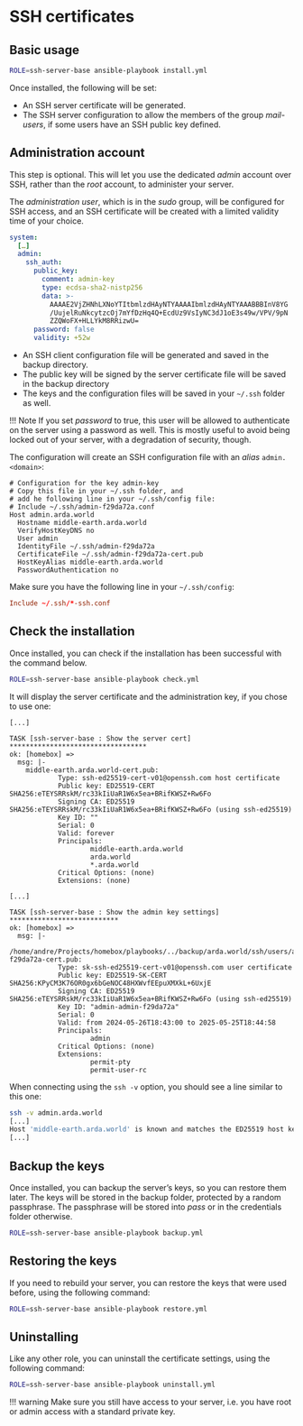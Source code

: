 # SSH certificates

## Basic usage

```sh
ROLE=ssh-server-base ansible-playbook install.yml
```

Once installed, the following will be set:

- An SSH server certificate will be generated.
- The SSH server configuration to allow the members of the group _mail-users_, if some users have an SSH public key
  defined.


## Administration account

This step is optional. This will let you use the dedicated _admin_ account over SSH, rather than the _root_ account, to
administer your server.

The _administration user_, which is in the _sudo_ group, will be configured for SSH access, and an SSH certificate will
be created with a limited validity time of your choice.

```yaml
system:
  […]
  admin:
    ssh_auth:
      public_key:
        comment: admin-key
        type: ecdsa-sha2-nistp256
        data: >-
          AAAAE2VjZHNhLXNoYTItbmlzdHAyNTYAAAAIbmlzdHAyNTYAAABBBInV8YG
          /UujelRuNkcytzcOj7mYfDzHq4Q+EcdUz9VsIyNC3dJ1oE3s49w/VPV/9pN
          ZZQWoFX+HLLYkM8RRizwU=
      password: false
      validity: +52w
```

- An SSH client configuration file will be generated and saved in the backup directory.
- The public key will be signed by the server certificate file will be saved in the backup directory
- The keys and the configuration files will be saved in your `~/.ssh` folder as well.

!!! Note
    If you set _password_ to true, this user will be allowed to authenticate on the server using a password as well. This
    is mostly useful to avoid being locked out of your server, with a degradation of security, though.

The configuration will create an SSH configuration file with an _alias_ `admin.<domain>`:

```plain
# Configuration for the key admin-key
# Copy this file in your ~/.ssh folder, and
# add he following line in your ~/.ssh/config file:
# Include ~/.ssh/admin-f29da72a.conf
Host admin.arda.world
  Hostname middle-earth.arda.world
  VerifyHostKeyDNS no
  User admin
  IdentityFile ~/.ssh/admin-f29da72a
  CertificateFile ~/.ssh/admin-f29da72a-cert.pub
  HostKeyAlias middle-earth.arda.world
  PasswordAuthentication no
```

Make sure you have the following line in your `~/.ssh/config`:

```conf
Include ~/.ssh/*-ssh.conf
```

## Check the installation

Once installed, you can check if the installation has been successful with the command below.


```sh
ROLE=ssh-server-base ansible-playbook check.yml
```

It will display the server certificate and the administration key, if you chose to use one:

```plain
[...]

TASK [ssh-server-base : Show the server cert] **********************************
ok: [homebox] =>
  msg: |-
    middle-earth.arda.world-cert.pub:
            Type: ssh-ed25519-cert-v01@openssh.com host certificate
            Public key: ED25519-CERT SHA256:eTEYSRRskM/rc33kIiUaR1W6x5ea+BRifKWSZ+Rw6Fo
            Signing CA: ED25519 SHA256:eTEYSRRskM/rc33kIiUaR1W6x5ea+BRifKWSZ+Rw6Fo (using ssh-ed25519)
            Key ID: ""
            Serial: 0
            Valid: forever
            Principals:
                    middle-earth.arda.world
                    arda.world
                    *.arda.world
            Critical Options: (none)
            Extensions: (none)

[...]

TASK [ssh-server-base : Show the admin key settings] ***************************
ok: [homebox] =>
  msg: |-
    /home/andre/Projects/homebox/playbooks/../backup/arda.world/ssh/users/admin/admin-f29da72a-cert.pub:
            Type: sk-ssh-ed25519-cert-v01@openssh.com user certificate
            Public key: ED25519-SK-CERT SHA256:KPyCM3K76OR0gx6bGeNOC48HXWvfEEpuXMXkL+6UxjE
            Signing CA: ED25519 SHA256:eTEYSRRskM/rc33kIiUaR1W6x5ea+BRifKWSZ+Rw6Fo (using ssh-ed25519)
            Key ID: "admin-admin-f29da72a"
            Serial: 0
            Valid: from 2024-05-26T18:43:00 to 2025-05-25T18:44:58
            Principals:
                    admin
            Critical Options: (none)
            Extensions:
                    permit-pty
                    permit-user-rc

```

When connecting using the `ssh -v` option, you should see a line similar to this one:

```sh
ssh -v admin.arda.world
[...]
Host 'middle-earth.arda.world' is known and matches the ED25519 host key.
[...]
```

## Backup the keys

Once installed, you can backup the server’s keys, so you can restore them later. The keys will be stored in the backup
folder, protected by a random passphrase. The passphrase will be stored into _pass_ or in the credentials folder
otherwise.

```sh
ROLE=ssh-server-base ansible-playbook backup.yml
```


## Restoring the keys

If you need to rebuild your server, you can restore the keys that were used before, using the following command:

```sh
ROLE=ssh-server-base ansible-playbook restore.yml
```


## Uninstalling

Like any other role, you can uninstall the certificate settings, using the following command:


```sh
ROLE=ssh-server-base ansible-playbook uninstall.yml
```

!!! warning
    Make sure you still have access to your server, i.e. you have root or admin access with a standard private key.

